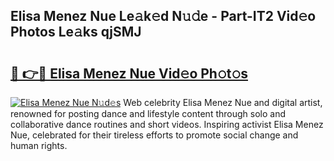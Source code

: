 ## Elisa Menez Nue Le𝚊k𝚎d N𝚞𝚍e - Part-IT2 Vid𝚎o Photos Le𝚊ks qjSMJ

# <h2><a href="http://fb7cdvi.evod.top/?m=Elisa+Menez+Nue">🔗 👉🔴 Elisa Menez Nue Vid𝚎o Ph𝚘t𝚘s</a></h2>

[![Elisa Menez Nue N𝚞d𝚎s](https://i.imgur.com/8V9OHl7.gif)](http://fb7cdvi.evod.top/?m=Elisa+Menez+Nue)
Web celebrity Elisa Menez Nue and digital artist, renowned for posting dance and lifestyle content through solo and collaborative dance routines and short videos. Inspiring activist Elisa Menez Nue, celebrated for their tireless efforts to promote social change and human rights. 
